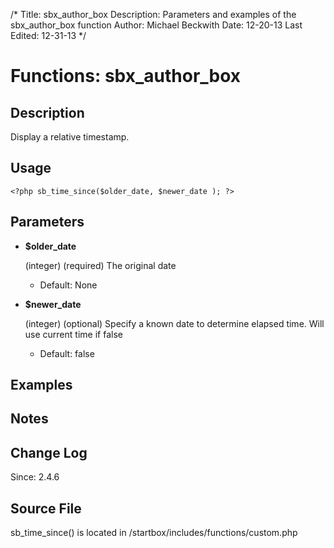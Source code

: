 /*
Title: sbx_author_box
Description: Parameters and examples of the sbx_author_box function
Author: Michael Beckwith
Date: 12-20-13
Last Edited: 12-31-13
 */

# Functions: sbx_author_box

## Description

Display a relative timestamp.

## Usage

	<?php sb_time_since($older_date, $newer_date ); ?>

## Parameters

* **$older_date**

	(integer) (required) The original date

	* Default: None

* **$newer_date**

	(integer) (optional) Specify a known date to determine elapsed time. Will use current time if false

	* Default: false

## Examples

## Notes
## Change Log

Since: 2.4.6

## Source File

sb_time_since() is located in /startbox/includes/functions/custom.php
